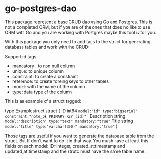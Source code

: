 # go-postgres-dao

This package represent a base CRUD dao using Go and Postgres. This is not a completed ORM, but if you are of the ones that does no like to use ORM with Go and you are working with Postgres maybe this tool is for you.

With this package you only need to add tags to the struct for generating database tables and work with the CRUD:

Supported tags:

- mandatory : to non null column
- unique: to unique column
- constraint: to create a constraint
- reference: to create foreing keys to other tables
- model: with the name of the column
- type: data type of the column

This is an example of a struct tagged:

type Examplestruct struct {
	ID int64   `model:"id" type:"bigserial" constraint:"note_pk PRIMARY KEY (id)" `
	Description string `model:"description" type:"text" mandatory:"true"`
	Title string `model:"title" type:"varchar(300)" mandatory:"true"`
}

Those tags are useful if you want to generate the database table from the struct. But If don't want to do it in that way. You mush have at least this fields on each model: ID::integer, created_at:timestamp and updated_at:timestamp and the strutc must have the same table name.
